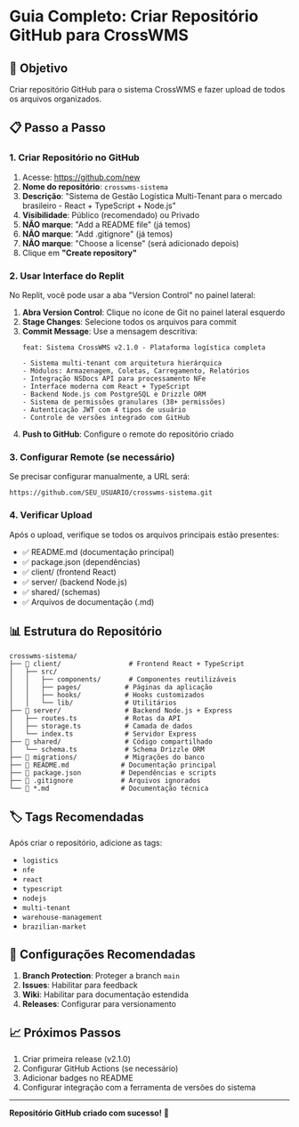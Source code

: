 # Guia Completo: Criar Repositório GitHub para CrossWMS

## 🎯 Objetivo
Criar repositório GitHub para o sistema CrossWMS e fazer upload de todos os arquivos organizados.

## 📋 Passo a Passo

### 1. Criar Repositório no GitHub
1. Acesse: https://github.com/new
2. **Nome do repositório**: `crosswms-sistema`
3. **Descrição**: "Sistema de Gestão Logística Multi-Tenant para o mercado brasileiro - React + TypeScript + Node.js"
4. **Visibilidade**: Público (recomendado) ou Privado
5. **NÃO marque**: "Add a README file" (já temos)
6. **NÃO marque**: "Add .gitignore" (já temos)
7. **NÃO marque**: "Choose a license" (será adicionado depois)
8. Clique em **"Create repository"**

### 2. Usar Interface do Replit
No Replit, você pode usar a aba "Version Control" no painel lateral:

1. **Abra Version Control**: Clique no ícone de Git no painel lateral esquerdo
2. **Stage Changes**: Selecione todos os arquivos para commit
3. **Commit Message**: Use a mensagem descritiva:
   ```
   feat: Sistema CrossWMS v2.1.0 - Plataforma logística completa
   
   - Sistema multi-tenant com arquitetura hierárquica
   - Módulos: Armazenagem, Coletas, Carregamento, Relatórios
   - Integração NSDocs API para processamento NFe
   - Interface moderna com React + TypeScript
   - Backend Node.js com PostgreSQL e Drizzle ORM
   - Sistema de permissões granulares (38+ permissões)
   - Autenticação JWT com 4 tipos de usuário
   - Controle de versões integrado com GitHub
   ```
4. **Push to GitHub**: Configure o remote do repositório criado

### 3. Configurar Remote (se necessário)
Se precisar configurar manualmente, a URL será:
```
https://github.com/SEU_USUARIO/crosswms-sistema.git
```

### 4. Verificar Upload
Após o upload, verifique se todos os arquivos principais estão presentes:
- ✅ README.md (documentação principal)
- ✅ package.json (dependências)
- ✅ client/ (frontend React)
- ✅ server/ (backend Node.js)
- ✅ shared/ (schemas)
- ✅ Arquivos de documentação (.md)

## 📊 Estrutura do Repositório

```
crosswms-sistema/
├── 📁 client/                 # Frontend React + TypeScript
│   ├── src/
│   │   ├── components/       # Componentes reutilizáveis
│   │   ├── pages/           # Páginas da aplicação
│   │   ├── hooks/           # Hooks customizados
│   │   └── lib/             # Utilitários
├── 📁 server/                # Backend Node.js + Express
│   ├── routes.ts            # Rotas da API
│   ├── storage.ts           # Camada de dados
│   └── index.ts             # Servidor Express
├── 📁 shared/                # Código compartilhado
│   └── schema.ts            # Schema Drizzle ORM
├── 📁 migrations/            # Migrações do banco
├── 📄 README.md             # Documentação principal
├── 📄 package.json          # Dependências e scripts
├── 📄 .gitignore            # Arquivos ignorados
└── 📄 *.md                  # Documentação técnica
```

## 🏷️ Tags Recomendadas
Após criar o repositório, adicione as tags:
- `logistics`
- `nfe`
- `react`
- `typescript`
- `nodejs`
- `multi-tenant`
- `warehouse-management`
- `brazilian-market`

## 🔧 Configurações Recomendadas
1. **Branch Protection**: Proteger a branch `main`
2. **Issues**: Habilitar para feedback
3. **Wiki**: Habilitar para documentação estendida
4. **Releases**: Configurar para versionamento

## 📈 Próximos Passos
1. Criar primeira release (v2.1.0)
2. Configurar GitHub Actions (se necessário)
3. Adicionar badges no README
4. Configurar integração com a ferramenta de versões do sistema

---
**Repositório GitHub criado com sucesso!** 🚀